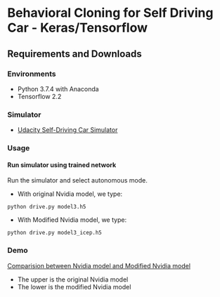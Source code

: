 # Behavioral Cloning for Self Driving Car - Keras/Tensorflow
Requirements and Downloads
---
### Environments
* Python 3.7.4 with Anaconda
* Tensorflow 2.2

### Simulator
* [Udacity Self-Driving Car Simulator](https://github.com/udacity/self-driving-car-sim)

### Usage
#### Run simulator using trained network
Run the simulator and select autonomous mode.
* With original Nvidia model, we type:

```
python drive.py model3.h5
```
* With Modified Nvidia model, we type:

```
python drive.py model3_icep.h5
```
### Demo
[Comparision between Nvidia model and Modified Nvidia model](https://drive.google.com/file/d/1v036gNaHeRXtljbjS247wi8id8HhKHrU/view?usp=sharing)
* The upper is the original Nvidia model
* The lower is the modified Nvidia model